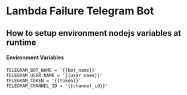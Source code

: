 # Lambda Failure Telegram Bot
## How to setup environment nodejs variables at runtime

#### Environment Variables
```
TELEGRAM_BOT_NAME = '{{bot_name}}'
TELEGRAM_USER_NAME = '{{user_name}}'
TELEGRAM_TOKEN = '{{token}}'
TELEGRAM_CHANNEL_ID = '{{channel_id}}'
```
